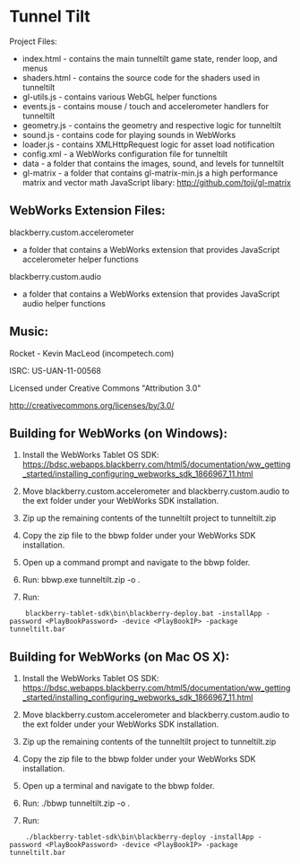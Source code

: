 # Tunnel Tilt

Project Files:

* index.html   - contains the main tunneltilt game state, render loop, and menus
* shaders.html - contains the source code for the shaders used in tunneltilt
* gl-utils.js  - contains various WebGL helper functions
* events.js    - contains mouse / touch and accelerometer handlers for tunneltilt
* geometry.js  - contains the geometry and respective logic for tunneltilt
* sound.js     - contains code for playing sounds in WebWorks
* loader.js    - contains XMLHttpRequest logic for asset load notification
* config.xml   - a WebWorks configuration file for tunneltilt
* data         - a folder that contains the images, sound, and levels for tunneltilt
* gl-matrix    - a folder that contains gl-matrix-min.js a high performance matrix
               and vector math JavaScript libary: http://github.com/toji/gl-matrix

## WebWorks Extension Files:

blackberry.custom.accelerometer

* a folder that contains a WebWorks extension that provides JavaScript accelerometer helper functions

blackberry.custom.audio

* a folder that contains a WebWorks extension that provides JavaScript audio helper functions

## Music:

Rocket - Kevin MacLeod (incompetech.com)

ISRC: US-UAN-11-00568

Licensed under Creative Commons "Attribution 3.0"

http://creativecommons.org/licenses/by/3.0/

## Building for WebWorks (on Windows):

1. Install the WebWorks Tablet OS SDK: https://bdsc.webapps.blackberry.com/html5/documentation/ww_getting_started/installing_configuring_webworks_sdk_1866967_11.html

2. Move blackberry.custom.accelerometer and blackberry.custom.audio to the ext
   folder under your WebWorks SDK installation.

3. Zip up the remaining contents of the tunneltilt project to tunneltilt.zip

4. Copy the zip file to the bbwp folder under your WebWorks SDK installation.

5. Open up a command prompt and navigate to the bbwp folder.

6. Run: bbwp.exe tunneltilt.zip -o .

7. Run: 

````
    blackberry-tablet-sdk\bin\blackberry-deploy.bat -installApp -password <PlayBookPassword> -device <PlayBookIP> -package tunneltilt.bar
````

## Building for WebWorks (on Mac OS X):

1. Install the WebWorks Tablet OS SDK: https://bdsc.webapps.blackberry.com/html5/documentation/ww_getting_started/installing_configuring_webworks_sdk_1866967_11.html

2. Move blackberry.custom.accelerometer and blackberry.custom.audio to the ext
   folder under your WebWorks SDK installation.

3. Zip up the remaining contents of the tunneltilt project to tunneltilt.zip

4. Copy the zip file to the bbwp folder under your WebWorks SDK installation.

5. Open up a terminal and navigate to the bbwp folder.

6. Run: ./bbwp tunneltilt.zip -o .

7. Run: 

````
    ./blackberry-tablet-sdk\bin\blackberry-deploy -installApp -password <PlayBookPassword> -device <PlayBookIP> -package tunneltilt.bar
````
